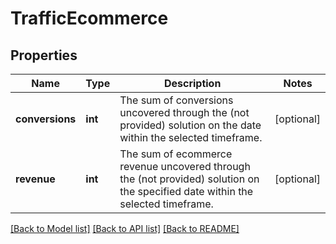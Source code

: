 # TrafficEcommerce

## Properties
Name | Type | Description | Notes
------------ | ------------- | ------------- | -------------
**conversions** | **int** | The sum of conversions uncovered through the (not provided) solution on the date within the selected timeframe. | [optional] 
**revenue** | **int** | The sum of ecommerce revenue uncovered through the (not provided) solution on the specified date within the selected timeframe. | [optional] 

[[Back to Model list]](../../README.md#documentation-for-models) [[Back to API list]](../../README.md#documentation-for-api-endpoints) [[Back to README]](../../README.md)

